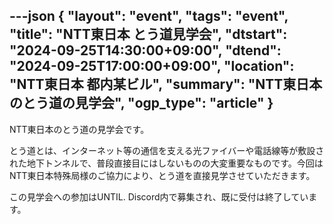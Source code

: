 ---json
{
    "layout": "event",
    "tags": "event",
    "title": "NTT東日本 とう道見学会",
    "dtstart": "2024-09-25T14:30:00+09:00",
    "dtend": "2024-09-25T17:00:00+09:00",
    "location": "NTT東日本 都内某ビル",
    "summary": "NTT東日本のとう道の見学会",
    "ogp_type": "article"
}
---

NTT東日本のとう道の見学会です。

とう道とは、インターネット等の通信を支える光ファイバーや電話線等が敷設された地下トンネルで、普段直接目にはしないものの大変重要なものです。今回はNTT東日本特殊局様のご協力により、とう道を直接見学させていただきます。

この見学会への参加はUNTIL. Discord内で募集され、既に受付は終了しています。